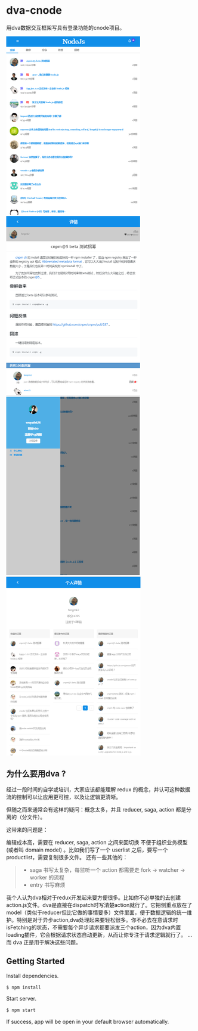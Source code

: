 # dva-cnode

用dva数据交互框架写具有登录功能的cnode项目。

![](images/1.png) ![](images/2.png) 
![](images/3.png) ![](images/4.png) 

## 为什么要用dva ?

经过一段时间的自学或培训，大家应该都能理解 redux 的概念，并认可这种数据流的控制可以让应用更可控，以及让逻辑更清晰。

但随之而来通常会有这样的疑问：概念太多，并且 reducer, saga, action 都是分离的（分文件）。

这带来的问题是：

编辑成本高，需要在 reducer, saga, action 之间来回切换
不便于组织业务模型 (或者叫 domain model) 。比如我们写了一个 userlist 之后，要写一个 productlist，需要复制很多文件。
还有一些其他的：

>* saga 书写太复杂，每监听一个 action 都需要走 fork -> watcher -> worker 的流程
>* entry 书写麻烦

我个人认为dva相对于redux开发起来要方便很多。比如你不必单独的去创建action.js文件。dva是直接在dispatch时写清楚action就行了。它把侧重点放在了
model（类似于reducer但比它做的事情要多）文件里面，便于数据逻辑的统一维护。特别是对于异步action,dva处理起来要轻松很多。你不必去在意请求时
isFetching的状态，不需要每个异步请求都要派发三个action，因为dva内置loading插件，它会根据请求状态自动更新，从而让你专注于请求逻辑就行了。
...
而 dva 正是用于解决这些问题。
## Getting Started
Install dependencies.

```bash
$ npm install
```

Start server.

```bash
$ npm start
```

If success, app will be open in your default browser automatically.
